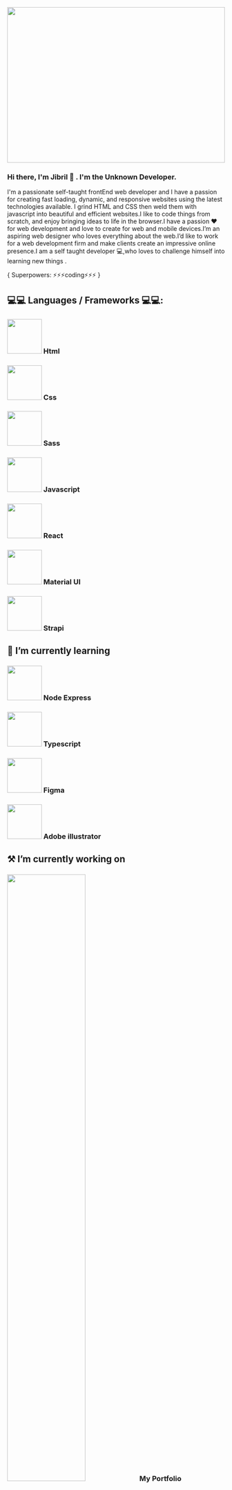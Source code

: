 <img src="https://user-images.githubusercontent.com/54681761/113208559-9ea1c780-927a-11eb-971e-d96c12b84cfb.jpeg" width="100%" height="360px">



<!--
**JibrilOs/jibrilos** is a ✨ _special_ ✨ repository because its `README.md` (this file) appears on your GitHub profile.

Here are some ideas to get you started:

- 🔭 I’m currently working on ...
- 🌱 I’m currently learning ...
- 👯 I’m looking to collaborate on ...
- 🤔 I’m looking for help with ...
- 💬 Ask me about ...
- 📫 How to reach me: ...
- 😄 Pronouns: ...
- ⚡ Fun fact: ...

###  <img src="" width="80px"  >  
-->
### Hi there, I'm Jibril 👋 .  I'm the Unknown Developer.

I'm a passionate self-taught frontEnd web developer and I have a passion for creating fast loading, dynamic, and responsive websites using the latest technologies available. I grind HTML and CSS then weld them with javascript into beautiful and efficient websites.I like to code things from scratch, and enjoy bringing ideas to life in the browser.I have a passion ❤ for web development and love to create for web and mobile devices.I’m an aspiring web designer who loves everything about the web.I’d like to work for a web development firm  and make clients create an impressive online presence.I am a self taught developer 💻,who loves to challenge himself into learning new things .

{ Superpowers: ⚡⚡⚡coding⚡⚡⚡ }

## 💻💻 Languages / Frameworks 💻💻:
### <img src="https://is2-ssl.mzstatic.com/image/thumb/Purple124/v4/fd/b6/3f/fdb63f89-c074-45fb-20ac-1cf5bf6251c9/AppIcon-0-0-1x_U007emarketing-0-0-0-6-0-0-sRGB-0-0-0-GLES2_U002c0-512MB-85-220-0-0.png/1200x630wa.png" width="80px"  >  Html
###  <img src="https://colorlib.com/wp/wp-content/uploads/sites/2/creative-css3-tutorials.jpg" width="80px"  >  Css
###  <img src="https://user-images.githubusercontent.com/54681761/113210777-4ae4ad80-927d-11eb-8b89-a37910f2f74d.png" width="80px"  > Sass 
###  <img src="https://user-images.githubusercontent.com/54681761/113211310-fe4da200-927d-11eb-971c-fbe0d2485d0b.png" width="80px"  > Javascript
###  <img src="https://user-images.githubusercontent.com/54681761/113211441-23421500-927e-11eb-8994-51fa4fa43e14.png" width="80px"  > React
###  <img src="https://user-images.githubusercontent.com/54681761/113211595-5be1ee80-927e-11eb-8b1a-925c061e6d75.png" width="80px"  > Material UI 
###  <img src="https://user-images.githubusercontent.com/54681761/113211767-99df1280-927e-11eb-8ef7-dee45e153cbf.png" width="80px"  > Strapi
## 🌱 I’m currently learning 
###  <img src="https://user-images.githubusercontent.com/54681761/113212316-415c4500-927f-11eb-90ad-f748b335f479.png" width="80px"  >  Node Express 

###  <img src="https://user-images.githubusercontent.com/54681761/113212427-681a7b80-927f-11eb-83a2-2889ca076e2f.png" width="80px"  >   Typescript
###  <img src="https://user-images.githubusercontent.com/54681761/113212526-8d0eee80-927f-11eb-88cb-439537c87f43.png" width="80px"  >   Figma 

###  <img src="https://user-images.githubusercontent.com/54681761/113212598-a6179f80-927f-11eb-94e5-88fd131dba2a.png" width="80px"  >   Adobe illustrator 


## ⚒ I’m currently working on
###  <img src="https://user-images.githubusercontent.com/54681761/113212677-c2b3d780-927f-11eb-9dde-6f0e6b2374bf.png" width="60%"  >  My Portfolio





